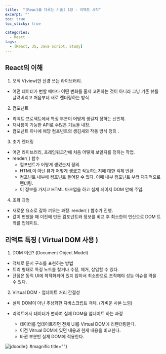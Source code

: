 ```yaml
---
title:  "[React를 다루는 기술] 1장 - 리액트 시작"
excerpt: ""
toc: true
toc_sticky: true

categories:
  - React
tags:
  - [React, JS, Java Script, Study]
---  
```


## React의 이해 ##
1. 오직 V(view)만 신경 쓰는 라이브러리.
  - 어떤 데이터가 변할 때마다 어떤 변화를 줄지 고민하는 것이 아니라 그냥 기존 뷰를날려버리고 처음부터 새로 렌더링하는 방식

2. 컴포넌트
- 리액트 프로젝트에서 특정 부분이 어떻게 생길지 정하는 선언체.
- 재사용이 가능한 API로 수많은 기능들 내장.
- 컴포넌트 하나에 해당 컴포넌트의 생김새와 작동 방식 정의 .

3. 초기 렌더링
- 어떤 라이브러리, 프레임워크간에 처음 어떻게 보일지를 정하는 작업.
- render( ) 함수
  - 컴포넌트가 어떻게 생겼는지 정의.
  - HTML이 아닌 뷰가 어떻게 생겼고 작동하는지에 대한 객체 반환.
  - 컴포넌트 내부에 컴포넌트 들어갈 수 있다. 이때 내부 컴포넌트 부터 재귀적으로 렌더링.
  - 이 정보를 가지고 HTML 마크업을 하고 실제 페이지 DOM 안에 주입.

4. 조화 과정
- 새로운 요소로 갈아 끼우는 과정. render( ) 함수가 진행.
- 값이 변했을 때 이전에 만든 컴포넌트와 정보를 비교 후 최소한의 연산으로 DOM 트리를 업데이트.

## 리액트 특징 ( Virtual DOM 사용 ) ##

1. DOM 이란? (Document Object Model)
- 객체로 문서 구조를 표현하는 방법
- 트리 형태로 특정 노드를 찾거나 수정, 제거, 삽입할 수 있다.
- 단점은 동적 UI에 최적화되어 있지 않아서 최소한으로 조작해야 성능 이슈를 막을 수 있다.

2. Virtual DOM - 업데이트 처리 간결성
- 실제 DOM이 아닌 추상화한 자바스크립트 객체. (가벼운 사본 느낌)

- 리액트에서 데이터가 변하여 실제 DOM을 업데이트 하는 과정

  - 데이터를 업데이트하면 전체 UI를 Virtual DOM에 리렌더링한다.
  - 이전 Vitrual DOM에 있던 내용과 현재 내용을 비교한다.
  - 바뀐 부분만 실제 DOM에 적용한다.

![jdoodle](https://thebook.io/img/080203/041.jpg){: #magnific title=""}
